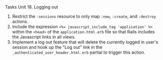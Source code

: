 Tasks Unit 18. Logging out

1. Restrict the `:sessions` resource to only map `:new`, `:create`, and `:destroy` actions.
2. Include the expression `<%= javascript_include_tag 'application' %>` within the `<head>` of the  `application.html.erb` file so that Rails includes the Javascript links in all views.
3. Implement a log out feature that will delete the currently logged in user's session and hook up the "Log out" link in the `_authenticated_user_header.html.erb` partial to trigger this action.